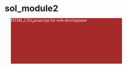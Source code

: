 # sol_module2
HTML,CSS,javascript for web development

<!DOCTYPE html>
<html>
    <head>
        <meta charset="utf-8">
        <meta name="viewport" content="width=device-width, initial-scale=1">
        <title>responsive layout</title>
        <style>
            *{
                box-sizing:border-box;
            }
            h1{
                margin-bottom: 15px;
            }
            p{
                border: 1px solid blacks;
                background-color: #A52A2A;
                width: 90%;
                height: 150px;
                margin-right: auto;
                margin-left: auto;
                font-family: cursive;
                color: aliceblue;
            }
            .row{
                width: 100%;
            }
            @media(min-width:1200px){
                .clg-lg-1, .clg-lg-2,.clg-lg-3,.clg-lg-4,.clg-lg-5,.clg-lg-6,.clg-lg-7,.clg-lg-8,.clg-lg-9,.clg-lg-10,.clg-lg-11,.clg-lg-12
                {
                    float: left;
                    border: 1px solid green;
                }
                .clg-lg-1{
                    width: 8.33%;
                }
                .clg-lg-2{
                    width:  16.66%;
                }
                .clg-lg-3{
                    width: 25%;
                }
                 .clg-lg-4{
                    width: 33%;
                }
                 .clg-lg-5{
                    width: 41.66%;
                }
                 .clg-lg-6{
                    width: 8.33%;
                }
                 .clg-lg-7{
                    width: 58.33%;
                }
                 .clg-lg-8{
                    width: 66.66%;
                }
                 .clg-lg-9{
                    width: 74.99%;
                }
                 .clg-lg-10{
                    width: 83.33%;
                }
                 .clg-lg-11{
                    width: 91.66%;
                }
                 .clg-lg-12{
                    width: 100%;
                }
            }
            
             @media(min-width:950px) and (max-width:1199px){
                .clg-lg-1, .clg-lg-2,.clg-lg-3,.clg-lg-4,.clg-lg-5,.clg-lg-6,.clg-lg-7,.clg-lg-8,.clg-lg-9,.clg-lg-10,.clg-lg-11,.clg-lg-12
                {
                    float: left;
                    border: 1px solid green;
                }
                .clg-lg-1{
                    width: 8.33%;
                }
                .clg-lg-2{
                    width:  16.66%;
                }
                .clg-lg-3{
                    width: 25%;
                }
                 .clg-lg-4{
                    width: 33%;
                }
                 .clg-lg-5{
                    width: 41.66%;
                }
                 .clg-lg-6{
                    width: 8.33%;
                }
                 .clg-lg-7{
                    width: 58.33%;
                }
                 .clg-lg-8{
                    width: 66.66%;
                }
                 .clg-lg-9{
                    width: 74.99%;
                }
                 .clg-lg-10{
                    width: 83.33%;
                }
                 .clg-lg-11{
                    width: 91.66%;
                }
                 .clg-lg-12{
                    width: 100%;
                }
            }
        </style>
    </head>
    <body>
        <h1>Responsive Layout</h1>
        <div class="row">
            <div class="col-lg-3 col-md-6"><p>Item 1</p></div>
            <div class="col-lg-3 col-md-6"><p>Item 2 wow what is code</p></div>
            <div class="col-lg-3 col-md-6"><p>Item 3</p></div>
            <div class="col-lg-3 col-md-6"><p>Item 4</p></div>
            <div class="col-lg-3 col-md-6"><p>Item 5</p></div>
            <div class="col-lg-3 col-md-6"><p>Item 6</p></div>
            <div class="col-lg-3 col-md-6"><p>Item 7</p></div>
            <div class="col-lg-3 col-md-6"><p>Item 8</p></div>
        </div>
    </body>
</html>
